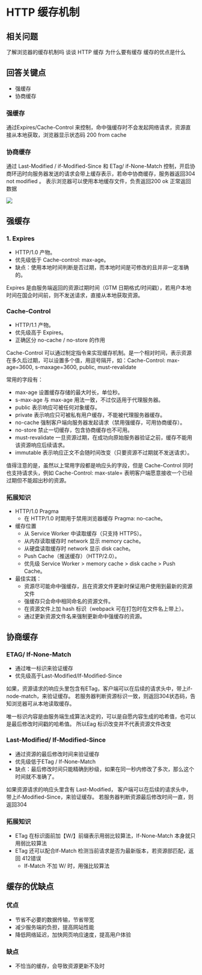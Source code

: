 # HTTP 缓存机制

## 相关问题 
了解浏览器的缓存机制吗
谈谈 HTTP 缓存
为什么要有缓存
缓存的优点是什么

## 回答关键点
* 强缓存
* 协商缓存


### 强缓存

通过Expires/Cache-Control 来控制，命中强缓存时不会发起网络请求，资源直接从本地获取，浏览器显示状态码 200 from cache

### 协商缓存
通过 Last-Modified / if-Modified-Since 和 ETag/ if-None-Match 控制，开启协商环迅时向服务器发送的请求会带上缓存表示，若命中协商缓存，服务器返回304 not modified 。 
表示浏览器可以使用本地缓存文件，负责返回200 ok 正常返回数据

![](https://user-images.githubusercontent.com/13888962/125894860-a0b9eecd-03b6-49ce-9612-9705b1fb6e78.png)


## 强缓存

### 1. Expires
- HTTP/1.0 产物。
- 优先级低于 Cache-control: max-age。
- 缺点：使用本地时间判断是否过期，而本地时间是可修改的且并非一定准确的。

Expires 是由服务端返回的资源过期时间（GTM 日期格式/时间戳），若用户本地时间在国企时间前，则不发送请求，直接从本地获取资源。

### Cache-Control
- HTTP/1.1 产物。
- 优先级高于 Expires。
- 正确区分 no-cache / no-store 的作用

Cache-Control 可以通过制定指令来实现缓存机制。是一个相对时间，表示资源在多久后过期，可以设置多个值，用逗号隔开，如：Cache-Control: max-age=3600, s-maxage=3600, public, must-revalidate

常用的字段有：
- max-age 设置缓存存储的最大时长，单位秒。
- s-max-age 与 max-age 用法一致，不过仅适用于代理服务器。
- public 表示响应可被任何对象缓存。
- private 表示响应只可被私有用户缓存，不能被代理服务器缓存。
- no-cache 强制客户端向服务器发起请求（禁用强缓存，可用协商缓存）。
- no-store 禁止一切缓存，包含协商缓存也不可用。
- must-revalidate 一旦资源过期，在成功向原始服务器验证之前，缓存不能用该资源响应后续请求。
- immutable 表示响应正文不会随时间改变（只要资源不过期就不发送请求）。

值得注意的是，虽然以上常用字段都是响应头的字段，但是 Cache-Control 同时也支持请求头，例如 Cache-Control: max-stale=<seconds> 表明客户端愿意接收一个已经过期但不能超出<seconds>秒的资源。

### 拓展知识

- HTTP/1.0 Pragma
    - 在 HTTP/1.0 时期用于禁用浏览器缓存 Pragma: no-cache。
- 缓存位置
    - 从 Service Worker 中读取缓存（只支持 HTTPS）。
    - 从内存读取缓存时 network 显示 memory cache。
    - 从硬盘读取缓存时 network 显示 disk cache。
    - Push Cache（推送缓存）（HTTP/2.0）。
    - 优先级 Service Worker > memory cache > disk cache > Push Cache。
- 最佳实践：
    - 资源尽可能命中强缓存，且在资源文件更新时保证用户使用到最新的资源文件
    - 强缓存只会命中相同命名的资源文件。
    - 在资源文件上加 hash 标识（webpack 可在打包时在文件名上带上）。
    - 通过更新资源文件名来强制更新命中强缓存的资源。

## 协商缓存

### ETAG/ If-None-Match
-  通过唯一标识来验证缓存
- 优先级高于Last-Modified/If-Modified-Since

如果，资源请求的响应头里包含有ETag，客户端可以在后续的请求头中，带上if-node-match，来验证缓存。
若服务器判断资源标识一致，则返回304状态码，告知浏览器可从本地读取缓存。

唯一标识内容是由服务端生成算法决定的，可以是自愿内容生成的哈希值，也可以是最后修改时间戳的哈希值。
所以Eag 标识改变并不代表资源文件改变

### Last-Modified/ If-Modified-Since
- 通过资源的最后修改时间来验证缓存
- 优先级低于ETag / If-None-Match
- 缺点：最后修改时间只能精确到秒级，如果在同一秒内修改了多次，那么这个时间就不准确了。

如果资源请求的响应头里含有 Last-Modified， 客户端可以在后续的请求头中，带上if-Modified-Since，来验证缓存。
若服务器判断资源最后修改时间一直，则返回304

### 拓展知识
- ETag 在标识面前加【W/】前缀表示用弱比较算法，If-None-Match 本身就只用弱比较算法
- ETag 还可以配合If-Match 检测当前请求是否为最新版本，若资源部匹配，返回 412错误
    - If-Match 不加  W/ 时，用强比较算法


## 缓存的优缺点

### 优点
- 节省不必要的数据传输，节省带宽
- 减少服务端的负担，提高网站性能
- 降低网络延迟，加快网页响应速度，提高用户体验

### 缺点
- 不恰当的缓存，会导致资源更新不及时
